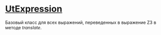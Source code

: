 # [UtExpression](../../../../utbot-framework/src/main/kotlin/org/utbot/engine/pc/UtExpression.kt)

Базовый класс для всех выражений, переведенных в выражение Z3 в методе _translate_.
